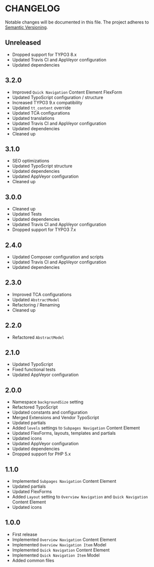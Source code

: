 CHANGELOG
=========

Notable changes will be documented in this file. The project adheres to [Semantic Versioning].

Unreleased
----------

* Dropped support for TYPO3 8.x
* Updated Travis CI and AppVeyor configuration
* Updated dependencies

3.2.0
-----

* Improved `Quick Navigation` Content Element FlexForm
* Updated TypoScript configuration / structure
* Increased TYPO3 9.x compatibility
* Updated `tt_content` override
* Updated TCA configurations
* Updated translations
* Updated Travis CI and AppVeyor configuration
* Updated dependencies
* Cleaned up

3.1.0
-----

* SEO optimizations
* Updated TypoScript structure
* Updated dependencies
* Updated AppVeyor configuration
* Cleaned up

3.0.0
-----

* Cleaned up
* Updated Tests
* Updated dependencies
* Updated Travis CI and AppVeyor configuration
* Dropped support for TYPO3 7.x

2.4.0
-----

* Updated Composer configuration and scripts
* Updated Travis CI and AppVeyor configuration
* Updated dependencies

2.3.0
-----

* Improved TCA configurations
* Updated `AbstractModel`
* Refactoring / Renaming
* Cleaned up

2.2.0
-----

* Refactored `AbstractModel`

2.1.0
-----

* Updated TypoScript
* Fixed functional tests
* Updated AppVeyor configuration

2.0.0
-----

* Namespace `backgroundSize` setting
* Refactored TypoScript
* Updated constants and configuration
* Merged Extensions and Vendor TypoScript
* Updated partials
* Added `levels` settings to `Subpages Navigation` Content Element
* Updated FlexForms, layouts, templates and partials
* Updated icons
* Updated AppVeyor configuration
* Updated dependencies
* Dropped support for PHP 5.x

1.1.0
-----

* Implemented `Subpages Navigation` Content Element
* Updated partials
* Updated FlexForms
* Added `Layout` setting to `Overview Navigation` and `Quick Navigation` Content Element
* Updated icons

1.0.0
-----

* First release
* Implemented `Overview Navigation` Content Element
* Implemented `Overview Navigation Item` Model
* Implemented `Quick Navigation` Content Element
* Implemented `Quick Navigation Item` Model
* Added common files

[Semantic Versioning]: http://semver.org "Semantic Versioning"
